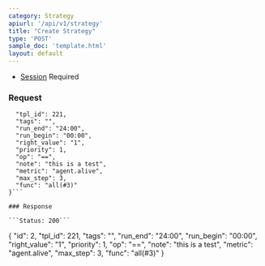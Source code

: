 ```yaml
---
category: Strategy
apiurl: '/api/v1/strategy'
title: "Create Strategy"
type: 'POST'
sample_doc: 'template.html'
layout: default
---
```


* [Session](#/authentication) Required


### Request
```{
  "tpl_id": 221,
  "tags": "",
  "run_end": "24:00",
  "run_begin": "00:00",
  "right_value": "1",
  "priority": 1,
  "op": "==",
  "note": "this is a test",
  "metric": "agent.alive",
  "max_step": 3,
  "func": "all(#3)"
}```

### Response

```Status: 200```
```
{
  "id": 2,
  "tpl_id": 221,
  "tags": "",
  "run_end": "24:00",
  "run_begin": "00:00",
  "right_value": "1",
  "priority": 1,
  "op": "==",
  "note": "this is a test",
  "metric": "agent.alive",
  "max_step": 3,
  "func": "all(#3)"
}
```
